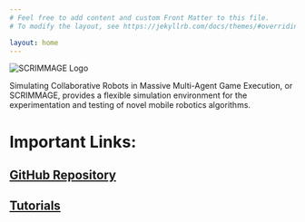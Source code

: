 ```yaml
---
# Feel free to add content and custom Front Matter to this file.
# To modify the layout, see https://jekyllrb.com/docs/themes/#overriding-theme-defaults

layout: home
---
```


![SCRIMMAGE Logo](https://raw.githubusercontent.com/gtri/scrimmage/master/docs/source/images/scrimmage_vert_black_clean_medium.png)

Simulating Collaborative Robots in Massive Multi-Agent Game Execution, or
SCRIMMAGE, provides a flexible simulation environment for the experimentation
and testing of novel mobile robotics algorithms.

# Important Links:

## [GitHub Repository](https://github.com/gtri/scrimmage)

## [Tutorials](./sphinx/html/index.html)

